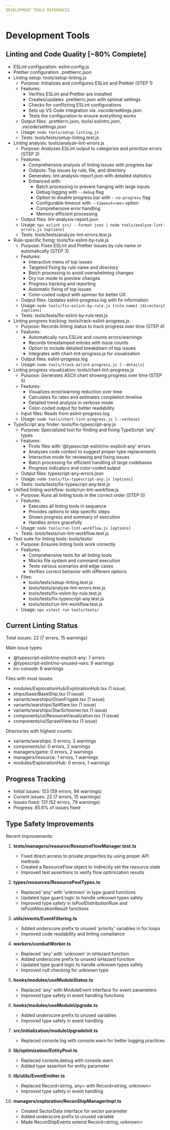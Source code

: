 ```yaml
---
DEVELOPMENT TOOLS REFERENCES
---
```


# Development Tools

## Linting and Code Quality [~80% Complete]

- ESLint configuration: eslint.config.js
- Prettier configuration: .prettierrc.json
- Linting setup: tools/setup-linting.js
  - Purpose: Initializes and configures ESLint and Prettier (STEP 1)
  - Features:
    - Verifies ESLint and Prettier are installed
    - Creates/updates .prettierrc.json with optimal settings
    - Checks for conflicting ESLint configurations
    - Sets up VS Code integration via .vscode/settings.json
    - Tests the configuration to ensure everything works
  - Output files: .prettierrc.json, tools/.eslintrc.json, .vscode/settings.json
  - Usage: `node tools/setup-linting.js`
  - Tests: tools/tests/setup-linting.test.js
- Linting analysis: tools/analyze-lint-errors.js
  - Purpose: Analyzes ESLint output to categorize and prioritize errors (STEP 2)
  - Features:
    - Comprehensive analysis of linting issues with progress bar
    - Outputs: Top issues by rule, file, and directory
    - Generates: lint-analysis-report.json with detailed statistics
    - Enhanced with:
      - Batch processing to prevent hanging with large inputs
      - Debug logging with `--debug` flag
      - Option to disable progress bar with `--no-progress` flag
      - Configurable timeout with `--timeout=<ms>` option
      - Comprehensive error handling
      - Memory-efficient processing
  - Output files: lint-analysis-report.json
  - Usage: `npx eslint src/ --format json | node tools/analyze-lint-errors.js [options]`
  - Tests: tools/tests/analyze-lint-errors.test.js
- Rule-specific fixing: tools/fix-eslint-by-rule.js
  - Purpose: Fixes ESLint and Prettier issues by rule name or automatically (STEP 3)
  - Features:
    - Interactive menu of top issues
    - Targeted fixing by rule name and directory
    - Batch processing to avoid overwhelming changes
    - Dry run mode to preview changes
    - Progress tracking and reporting
    - Automatic fixing of top issues
    - Color-coded output with spinner for better UX
  - Output files: Updates eslint-progress.log with fix information
  - Usage: `node tools/fix-eslint-by-rule.js [rule-name] [directory] [options]`
  - Tests: tools/tests/fix-eslint-by-rule.test.js
- Linting progress tracking: tools/track-eslint-progress.js
  - Purpose: Records linting status to track progress over time (STEP 4)
  - Features:
    - Automatically runs ESLint and counts errors/warnings
    - Records timestamped entries with issue counts
    - Option to include detailed breakdown of top issues
    - Integrates with chart-lint-progress.js for visualization
  - Output files: eslint-progress.log
  - Usage: `node tools/track-eslint-progress.js [--details]`
- Linting progress visualization: tools/chart-lint-progress.js
  - Purpose: Generates ASCII chart showing progress over time (STEP 5)
  - Features:
    - Visualizes error/warning reduction over time
    - Calculates fix rates and estimates completion timeline
    - Detailed trend analysis in verbose mode
    - Color-coded output for better readability
  - Input files: Reads from eslint-progress.log
  - Usage: `node tools/chart-lint-progress.js [--verbose]`
- TypeScript any finder: tools/fix-typescript-any.js
  - Purpose: Specialized tool for finding and fixing TypeScript 'any' types
  - Features:
    - Finds files with '@typescript-eslint/no-explicit-any' errors
    - Analyzes code context to suggest proper type replacements
    - Interactive mode for reviewing and fixing issues
    - Batch processing for efficient handling of large codebases
    - Progress indicators and color-coded output
  - Output files: typescript-any-errors.json
  - Usage: `node tools/fix-typescript-any.js [options]`
  - Tests: tools/tests/fix-typescript-any.test.js
- Unified linting workflow: tools/run-lint-workflow.js
  - Purpose: Runs all linting tools in the correct order (STEP 0)
  - Features:
    - Executes all linting tools in sequence
    - Provides options to skip specific steps
    - Shows progress and summary of execution
    - Handles errors gracefully
  - Usage: `node tools/run-lint-workflow.js [options]`
  - Tests: tools/tests/run-lint-workflow.test.js
- Test suite for linting tools: tools/tests/
  - Purpose: Ensures linting tools work correctly
  - Features:
    - Comprehensive tests for all linting tools
    - Mocks file system and command execution
    - Tests various scenarios and edge cases
    - Verifies correct behavior with different options
  - Files:
    - tools/tests/setup-linting.test.js
    - tools/tests/analyze-lint-errors.test.js
    - tools/tests/fix-eslint-by-rule.test.js
    - tools/tests/fix-typescript-any.test.js
    - tools/tests/run-lint-workflow.test.js
  - Usage: `npx vitest run tools/tests/`

## Current Linting Status

Total issues: 22 (7 errors, 15 warnings)

Main issue types:

- @typescript-eslint/no-explicit-any: 7 errors
- @typescript-eslint/no-unused-vars: 9 warnings
- no-console: 6 warnings

Files with most issues:

- modules/ExplorationHub/ExplorationHub.tsx (1 issue)
- ships/base/BaseShip.tsx (1 issue)
- variants/warships/OrionFrigate.tsx (1 issue)
- variants/warships/Spitflare.tsx (1 issue)
- variants/warships/StarSchooner.tsx (1 issue)
- components/ui/ResourceVisualization.tsx (1 issue)
- components/ui/SprawlView.tsx (1 issue)

Directories with highest counts:

- variants/warships: 0 errors, 3 warnings
- components/ui: 0 errors, 2 warnings
- managers/game: 0 errors, 2 warnings
- managers/resource: 1 errors, 1 warnings
- modules/ExplorationHub: 0 errors, 1 warnings

## Progress Tracking

- Initial issues: 153 (59 errors, 94 warnings)
- Current issues: 22 (7 errors, 15 warnings)
- Issues fixed: 131 (52 errors, 79 warnings)
- Progress: 85.6% of issues fixed

## Type Safety Improvements

Recent improvements:

1. **tests/managers/resource/ResourceFlowManager.test.ts**

   - Fixed direct access to private properties by using proper API methods
   - Created a ResourceFlow object to indirectly set the resource state
   - Improved test assertions to verify flow optimization results

2. **types/resources/ResourcePoolTypes.ts**

   - Replaced 'any' with 'unknown' in type guard functions
   - Updated type guard logic to handle unknown types safely
   - Improved type safety in isPoolDistributionRule and isPoolAllocationResult functions

3. **utils/events/EventFiltering.ts**

   - Added underscore prefix to unused 'priority' variables in for loops
   - Improved code readability and linting compliance

4. **workers/combatWorker.ts**

   - Replaced 'any' with 'unknown' in isHazard function
   - Added underscore prefix to unused isHazard function
   - Updated type guard logic to handle unknown types safely
   - Improved null checking for unknown type

5. **hooks/modules/useModuleStatus.ts**

   - Replaced 'any' with ModuleEvent interface for event parameters
   - Improved type safety in event handling functions

6. **hooks/modules/useModuleUpgrade.ts**

   - Added underscore prefix to unused variables
   - Improved type safety in event handling

7. **src/initialization/moduleUpgradeInit.ts**

   - Replaced console.log with console.warn for better logging practices

8. **lib/optimization/EntityPool.ts**

   - Replaced console.debug with console.warn
   - Added type assertion for entity parameter

9. **lib/utils/EventEmitter.ts**

   - Replaced Record<string, any> with Record<string, unknown>
   - Improved type safety in event handling

10. **managers/exploration/ReconShipManagerImpl.ts**
    - Created SectorData interface for sector parameter
    - Added underscore prefix to unused variable
    - Made ReconShipEvents extend Record<string, unknown>
